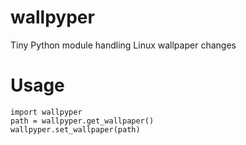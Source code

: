 wallpyper
=========

Tiny Python module handling Linux wallpaper changes

Usage
=====

    import wallpyper
    path = wallpyper.get_wallpaper()
    wallpyper.set_wallpaper(path)

